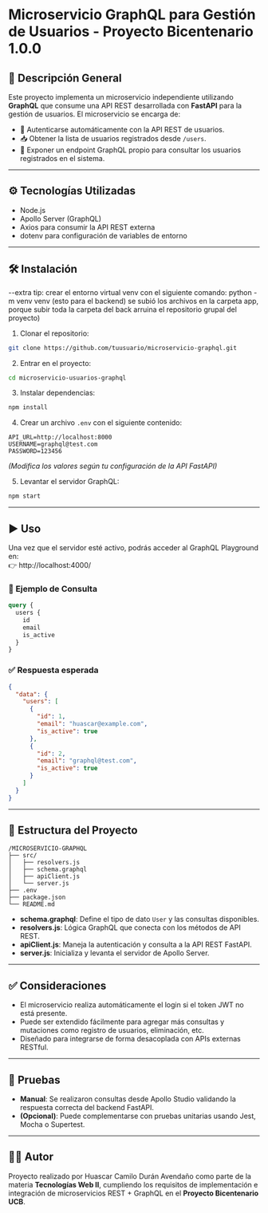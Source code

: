 # Microservicio GraphQL para Gestión de Usuarios - Proyecto Bicentenario 1.0.0

## 📌 Descripción General

Este proyecto implementa un microservicio independiente utilizando **GraphQL** que consume una API REST desarrollada con **FastAPI** para la gestión de usuarios. El microservicio se encarga de:

- 🔐 Autenticarse automáticamente con la API REST de usuarios.
- 📥 Obtener la lista de usuarios registrados desde `/users`.
- 🚀 Exponer un endpoint GraphQL propio para consultar los usuarios registrados en el sistema.

---

## ⚙️ Tecnologías Utilizadas

- Node.js
- Apollo Server (GraphQL)
- Axios para consumir la API REST externa
- dotenv para configuración de variables de entorno

---

## 🛠️ Instalación
--extra tip: crear el entorno virtual venv con el siguiente comando: python -m venv venv
(esto para el backend) se subió los archivos en la carpeta app, porque subir toda la carpeta del back arruina el repositorio grupal del proyecto)

1. Clonar el repositorio:

```bash
git clone https://github.com/tuusuario/microservicio-graphql.git
```

2. Entrar en el proyecto:

```bash
cd microservicio-usuarios-graphql
```

3. Instalar dependencias:

```bash
npm install
```

4. Crear un archivo `.env` con el siguiente contenido:

```env
API_URL=http://localhost:8000
USERNAME=graphql@test.com
PASSWORD=123456
```

*(Modifica los valores según tu configuración de la API FastAPI)*

5. Levantar el servidor GraphQL:

```bash
npm start
```

---

## ▶️ Uso

Una vez que el servidor esté activo, podrás acceder al GraphQL Playground en:  
👉 http://localhost:4000/

### 📄 Ejemplo de Consulta

```graphql
query {
  users {
    id
    email
    is_active
  }
}
```

### ✅ Respuesta esperada

```json
{
  "data": {
    "users": [
      {
        "id": 1,
        "email": "huascar@example.com",
        "is_active": true
      },
      {
        "id": 2,
        "email": "graphql@test.com",
        "is_active": true
      }
    ]
  }
}
```

---

## 🧱 Estructura del Proyecto

```
/MICROSERVICIO-GRAPHQL
├── src/
│   ├── resolvers.js
│   ├── schema.graphql
│   ├── apiClient.js
│   └── server.js
├── .env
├── package.json
└── README.md
```

- **schema.graphql**: Define el tipo de dato `User` y las consultas disponibles.
- **resolvers.js**: Lógica GraphQL que conecta con los métodos de API REST.
- **apiClient.js**: Maneja la autenticación y consulta a la API REST FastAPI.
- **server.js**: Inicializa y levanta el servidor de Apollo Server.

---

## ✅ Consideraciones

- El microservicio realiza automáticamente el login si el token JWT no está presente.
- Puede ser extendido fácilmente para agregar más consultas y mutaciones como registro de usuarios, eliminación, etc.
- Diseñado para integrarse de forma desacoplada con APIs externas RESTful.

---

## 🧪 Pruebas

- **Manual**: Se realizaron consultas desde Apollo Studio validando la respuesta correcta del backend FastAPI.
- **(Opcional)**: Puede complementarse con pruebas unitarias usando Jest, Mocha o Supertest.

---

## 👨‍💻 Autor

Proyecto realizado por Huascar Camilo Durán Avendaño como parte de la materia **Tecnologías Web II**, cumpliendo los requisitos de implementación e integración de microservicios REST + GraphQL en el **Proyecto Bicentenario UCB**.
